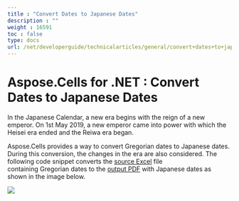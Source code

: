 ```yaml
---
title : "Convert Dates to Japanese Dates" 
description : "" 
weight : 16591 
toc : false
type: docs
url: /net/developerguide/technicalarticles/general/convert+dates+to+japanese+dates/
---
```


# Aspose.Cells for .NET : Convert Dates to Japanese Dates


In the Japanese  Calendar, a new era begins with the reign of a new emperor. On 1st May 2019, a new emperor came into power with which the Heisei era ended and the Reiwa era began.

Aspose.Cells provides a way to convert Gregorian dates to Japanese dates. During this conversion, the changes in the era are also considered. The following code snippet converts the [source Excel](https://docs2.aspose.com/cells/net/attachments/89981349/90112015.xlsx) file containing Gregorian dates to the [output PDF](https://docs2.aspose.com/cells/net/attachments/89981349/90112016.pdf) with Japanese dates as shown in the image below.

![](https://docs2.aspose.com/cells/net/attachments/89981349/90112017.jpg)

